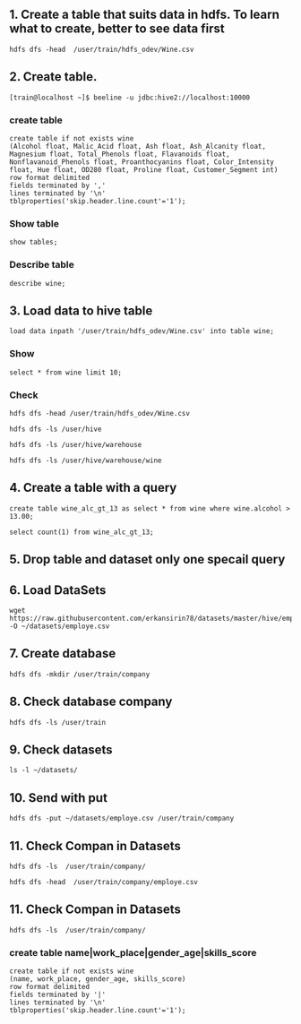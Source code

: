 ## 1. Create a table that suits data in hdfs. To learn what to create, better to see data first
```
hdfs dfs -head  /user/train/hdfs_odev/Wine.csv
```
## 2. Create table.
```
[train@localhost ~]$ beeline -u jdbc:hive2://localhost:10000
```

### create table
```
create table if not exists wine
(Alcohol float, Malic_Acid float, Ash float, Ash_Alcanity float, Magnesium float, Total_Phenols float, Flavanoids float, Nonflavanoid_Phenols float, Proanthocyanins float, Color_Intensity float, Hue float, OD280 float, Proline float, Customer_Segment int)
row format delimited
fields terminated by ','
lines terminated by '\n'
tblproperties('skip.header.line.count'='1');
```
### Show table
```
show tables;
```

### Describe table
```
describe wine;
```

## 3. Load data to hive table
```
load data inpath '/user/train/hdfs_odev/Wine.csv' into table wine;
```
### Show
```
select * from wine limit 10;
```

### Check

```
hdfs dfs -head /user/train/hdfs_odev/Wine.csv

hdfs dfs -ls /user/hive

hdfs dfs -ls /user/hive/warehouse

hdfs dfs -ls /user/hive/warehouse/wine
```


## 4. Create a table with a query
```
create table wine_alc_gt_13 as select * from wine where wine.alcohol > 13.00;
```

```
select count(1) from wine_alc_gt_13;
```

## 5. Drop table and dataset only one specail query


## 6. Load DataSets
```
wget https://raw.githubusercontent.com/erkansirin78/datasets/master/hive/employee.txt -O ~/datasets/employe.csv
```

## 7. Create database
```
hdfs dfs -mkdir /user/train/company
```

## 8. Check database company
```
hdfs dfs -ls /user/train
```
## 9. Check datasets
```
ls -l ~/datasets/
```

## 10. Send with put

```
hdfs dfs -put ~/datasets/employe.csv /user/train/company
```

## 11. Check Compan in Datasets

```
hdfs dfs -ls  /user/train/company/
```
```
hdfs dfs -head  /user/train/company/employe.csv
```

## 11. Check Compan in Datasets

```
hdfs dfs -ls  /user/train/company/
```


### create table  name|work_place|gender_age|skills_score
```
create table if not exists wine
(name, work_place, gender_age, skills_score)
row format delimited
fields terminated by '|'
lines terminated by '\n'
tblproperties('skip.header.line.count'='1');

